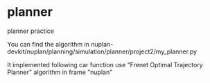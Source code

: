 # planner
planner practice

You can find the algorithm in nuplan-devkit/nuplan/planning/simulation/planner/project2/my_planner.py

It implemented following car function use "Frenet Optimal Trajectory Planner" algorithm in frame "nuplan"
